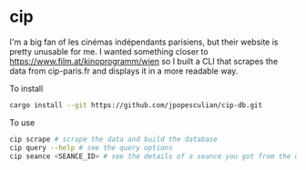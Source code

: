 # cip

I'm a big fan of les cinémas indépendants parisiens, but their website is pretty
unusable for me. I wanted something closer to
https://www.film.at/kinoprogramm/wien so I built a CLI that scrapes the data
from cip-paris.fr and displays it in a more readable way.

To install

```bash
cargo install --git https://github.com/jpopesculian/cip-db.git
```

To use

```bash
cip scrape # scrape the data and build the database
cip query --help # see the query options
cip seance <SEANCE_ID> # see the details of a seance you got from the query
```
